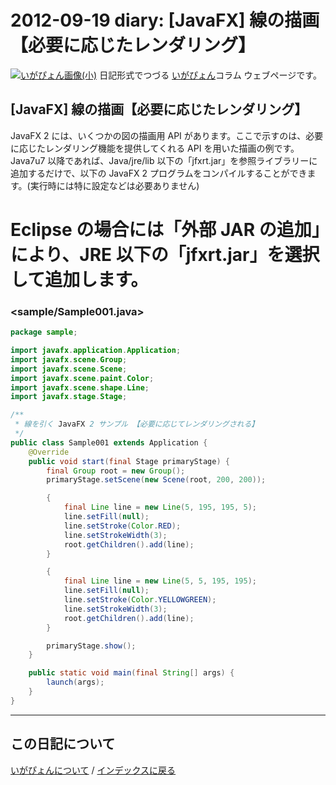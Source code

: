 2012-09-19 diary: [JavaFX] 線の描画【必要に応じたレンダリング】
=====================================================================================================
[![いがぴょん画像(小)](https://igapyon.github.io/diary/images/iga200306s.jpg "いがぴょん")](https://igapyon.github.io/diary/memo/memoigapyon.html) 日記形式でつづる [いがぴょん](https://igapyon.github.io/diary/memo/memoigapyon.html)コラム ウェブページです。

## [JavaFX] 線の描画【必要に応じたレンダリング】

JavaFX 2 には、いくつかの図の描画用 API があります。ここで示すのは、必要に応じたレンダリング機能を提供してくれる API を用いた描画の例です。
Java7u7 以降であれば、Java/jre/lib 以下の「jfxrt.jar」を参照ライブラリーに追加するだけで、以下の JavaFX 2 プログラムをコンパイルすることができます。(実行時には特に設定などは必要ありません)
# Eclipse の場合には「外部 JAR の追加」により、JRE 以下の「jfxrt.jar」を選択して追加します。

### <sample/Sample001.java>


```java
package sample;

import javafx.application.Application;
import javafx.scene.Group;
import javafx.scene.Scene;
import javafx.scene.paint.Color;
import javafx.scene.shape.Line;
import javafx.stage.Stage;

/**
 * 線を引く JavaFX 2 サンプル 【必要に応じてレンダリングされる】
 */
public class Sample001 extends Application {
	@Override
	public void start(final Stage primaryStage) {
		final Group root = new Group();
		primaryStage.setScene(new Scene(root, 200, 200));

		{
			final Line line = new Line(5, 195, 195, 5);
			line.setFill(null);
			line.setStroke(Color.RED);
			line.setStrokeWidth(3);
			root.getChildren().add(line);
		}

		{
			final Line line = new Line(5, 5, 195, 195);
			line.setFill(null);
			line.setStroke(Color.YELLOWGREEN);
			line.setStrokeWidth(3);
			root.getChildren().add(line);
		}

		primaryStage.show();
	}

	public static void main(final String[] args) {
		launch(args);
	}
}
```




----------------------------------------------------------------------------------------------------

## この日記について
[いがぴょんについて](https://igapyon.github.io/diary/memo/memoigapyon.html) / [インデックスに戻る](https://igapyon.github.io/diary/idxall.html)
